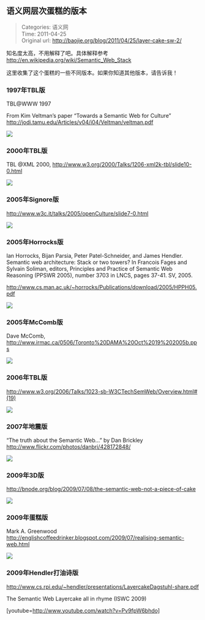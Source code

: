 语义网层次蛋糕的版本
---
    
> Categories: 语义网  
> Time: 2011-04-25  
> Original url: <http://baojie.org/blog/2011/04/25/layer-cake-sw-2/>
    
知名度太高，不用解释了吧。具体解释参考 <http://en.wikipedia.org/wiki/Semantic_Web_Stack>

这里收集了这个蛋糕的一些不同版本。如果你知道其他版本，请告诉我！

### 1997年TBL版

TBL@WWW 1997

From Kim Veltman’s paper “Towards a Semantic Web for Culture”    
<http://jodi.tamu.edu/Articles/v04/i04/Veltman/veltman.pdf>

![](http://baojie.org/blog/wp-content/uploads/2011/04/10_80_12.gif)


### 2000年TBL版

TBL @XML 2000, <http://www.w3.org/2000/Talks/1206-xml2k-tbl/slide10-0.html>

![](http://baojie.org/blog/wp-content/uploads/2011/04/10_80.gif)

### 2005年Signore版

<http://www.w3c.it/talks/2005/openCulture/slide7-0.html>

![](http://baojie.org/blog/wp-content/uploads/2011/04/swstack.png)

### 2005年Horrocks版


Ian Horrocks, Bijan Parsia, Peter Patel-Schneider, and James Hendler. Semantic web architecture: Stack or two towers? In Francois Fages and Sylvain Soliman, editors, Principles and Practice of Semantic Web Reasoning (PPSWR 2005), number 3703 in LNCS, pages 37-41. SV, 2005.     

<http://www.cs.man.ac.uk/~horrocks/Publications/download/2005/HPPH05.pdf> 

![](http://baojie.org/blog/wp-content/uploads/2011/04/10_80_10.jpg)


### 2005年McComb版

Dave McComb, http://www.irmac.ca/0506/Toronto%20DAMA%20Oct%2019%202005b.pps

![](http://baojie.org/blog/wp-content/uploads/2011/04/10_80_11.gif)

### 2006年TBL版

<http://www.w3.org/2006/Talks/1023-sb-W3CTechSemWeb/Overview.html#(19)>

![](http://baojie.org/blog/wp-content/uploads/2011/04/layercake-4.png)

### 2007年地震版

“The truth about the Semantic Web…” by Dan Brickley <http://www.flickr.com/photos/danbri/428172848/>

![](http://baojie.org/blog/wp-content/uploads/2011/04/428172848_83a59aa3bc_z.jpg)

### 2009年3D版

<http://bnode.org/blog/2009/07/08/the-semantic-web-not-a-piece-of-cake>

![](http://baojie.org/blog/wp-content/uploads/2011/04/semantic_web_technology_stack.png)


### 2009年蛋糕版

Mark A. Greenwood http://englishcoffeedrinker.blogspot.com/2009/07/realising-semantic-web.html

![](http://baojie.org/blog/wp-content/uploads/2011/04/semantic-web-cake.jpg)

### 2009年Hendler打油诗版


<http://www.cs.rpi.edu/~hendler/presentations/LayercakeDagstuhl-share.pdf>


The Semantic Web Layercake all in rhyme (ISWC 2009) 

[youtube=http://www.youtube.com/watch?v=Pv9fpW6bhdo]     
    